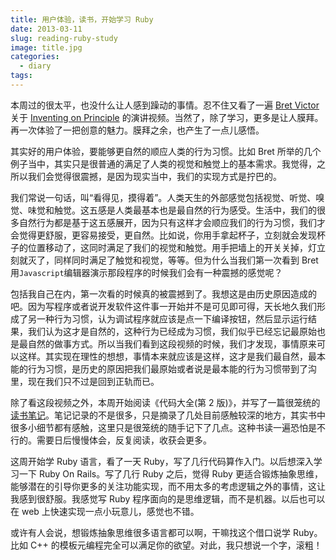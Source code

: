 ```yaml
---
title: 用户体验，读书，开始学习 Ruby
date: 2013-03-11
slug: reading-ruby-study
image: title.jpg
categories:
  - diary
tags:
---
```


本周过的很太平，也没什么让人感到躁动的事情。忍不住又看了一遍 [Bret Victor](http://worrydream.com/) 关于 [Inventing on Principle](http://v.youku.com/v_show/id_XMzUyOTIyNzg0.html) 的演讲视频。当然了，除了学习，更多是让人膜拜。再一次体验了一把创意的魅力。膜拜之余，也产生了一点儿感悟。

其实好的用户体验，要能够更自然的顺应人类的行为习惯。比如 Bret 所举的几个例子当中，其实只是很普通的满足了人类的视觉和触觉上的基本需求。我觉得，之所以我们会觉得很震撼，是因为现实当中，我们的实现方式是拧巴的。

我们常说一句话，叫“看得见，摸得着”。人类天生的外部感觉包括视觉、听觉、嗅觉、味觉和触觉。这五感是人类最基本也是最自然的行为感受。生活中，我们的很多自然行为都是基于这五感展开，因为只有这样才会顺应我们的行为习惯，我们才会觉得更舒服，更容易接受，更自然。比如说，你用手拿起杯子，立刻就会发现杯子的位置移动了，这同时满足了我们的视觉和触觉。用手把墙上的开关关掉，灯立刻就灭了，同样同时满足了触觉和视觉，等等。但为什么当我们第一次看到 Bret 用<code>Javascript</code>编辑器演示那段程序的时候我们会有一种震撼的感觉呢？

包括我自己在内，第一次看的时候真的被震撼到了。我想这是由历史原因造成的吧。因为写程序或者说开发软件这件事一开始并不是可见即可得，天长地久我们形成了另一种行为习惯，认为调试程序就应该是点一下编译按钮，然后显示运行结果，我们认为这才是自然的，这种行为已经成为习惯，我们似乎已经忘记最原始也是最自然的做事方式。所以当我们看到这段视频的时候，我们才发现，事情原来可以这样。其实现在理性的想想，事情本来就应该是这样，这才是我们最自然，最本能的行为习惯，是历史的原因把我们最原始或者说是最本能的行为习惯带到了沟里，现在我们只不过是回到正轨而已。

除了看这段视频之外，本周开始阅读《代码大全(第 2 版)》，并写了一篇很笼统的[读书笔记](https://ohcoder.com/post/2013/03/11/reading-ruby-study/)。笔记记录的不是很多，只是摘录了几处目前感触较深的地方，其实书中很多小细节都有感触，这里只是很笼统的随手记下了几点。这种书读一遍恐怕是不行的。需要日后慢慢体会，反复阅读，收获会更多。

这周开始学 Ruby 语言，看了一天 Ruby，写了几行代码算作入门。以后想深入学习一下 Ruby On Rails。写了几行 Ruby 之后，觉得 Ruby 更适合锻炼抽象思维，能够潜在的引导你更多的关注功能实现，而不用太多的考虑逻辑之外的事情，这让我感到很舒服。我感觉写 Ruby 程序面向的是思维逻辑，而不是机器。以后也可以在 web 上快速实现一点小玩意儿，感觉也不错。

或许有人会说，想锻炼抽象思维很多语言都可以啊，干嘛找这个借口说学 Ruby。比如 C++ 的模板元编程完全可以满足你的欲望。对此，我只想说一个字，滚粗！
